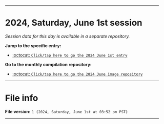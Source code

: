 
***

# 2024, Saturday, June 1st session

_Session data for this day is available in a separate repository._

**Jump to the specific entry:**

- [:octocat: `Click/tap here to go the 2024 June 1st entry`](https://github.com/seanpm2001/SeansLifeArchive_Images_ModernSmurfsVillage_Y2024_V6/tree/SeansLifeArchive_ModernSmurfsVillage_Y2024_V6_Main-dev/2024/06_June/01/)

**Go to the monthly compilation repository:**

- [:octocat: `Click/tap here to go the 2024 June image repository`](https://github.com/seanpm2001/SeansLifeArchive_Images_ModernSmurfsVillage_Y2024_V6/)

***

# File info

**File version:** `1 (2024, Saturday, June 1st at 03:52 pm PST)`

***
